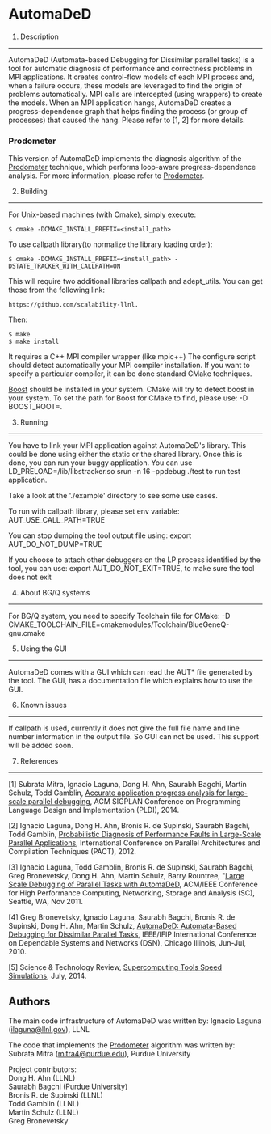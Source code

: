 AutomaDeD
=========

1. Description
----------------

AutomaDeD (Automata-based Debugging for Dissimilar parallel tasks) is
a tool for automatic diagnosis of performance and correctness problems
in MPI applications. It creates control-flow models of each MPI
process and, when a failure occurs, these models are leveraged to find
the origin of problems automatically. MPI calls are intercepted (using
wrappers) to create the models. When an MPI application hangs,
AutomaDeD creates a progress-dependence graph that helps finding the
process (or group of processes) that caused the hang. Please refer to
[1, 2] for more details.


### Prodometer
This version of AutomaDeD implements the diagnosis algorithm of the
[Prodometer](http://dx.doi.org/10.1145/2666356.2594336) technique,
which performs loop-aware progress-dependence analysis. For more
information, please refer to
[Prodometer](http://dx.doi.org/10.1145/2666356.2594336).


2. Building
-------------

For Unix-based machines (with Cmake), simply execute:

	$ cmake -DCMAKE_INSTALL_PREFIX=<install_path>

To use callpath library(to normalize the library loading order):

	$ cmake -DCMAKE_INSTALL_PREFIX=<install_path> -DSTATE_TRACKER_WITH_CALLPATH=ON

This will require two additional libraries callpath and
adept_utils. You can get those from the following link:

	https://github.com/scalability-llnl.

Then:

	$ make
	$ make install

It requires a C++ MPI compiler wrapper (like mpic++) The configure
script should detect automatically your MPI compiler installation. If
you want to specify a particular compiler, it can be done standard
CMake techniques.


[Boost](http://www.boost.org) should be installed in your
system. CMake will try to detect boost in your system. To set the path
for Boost for CMake to find, please use: -D BOOST_ROOT=<Boost base
dir>.

3. Running
----------

You have to link your MPI application against AutomaDeD's
library. This could be done using either the static or the shared
library. Once this is done, you can run your buggy application. You
can use LD_PRELOAD=<install>/lib/libstracker.so srun -n 16 -ppdebug
./test to run test application.

Take a look at the './example' directory to see some use cases.

To run with callpath library, please set env variable: AUT_USE_CALL_PATH=TRUE

You can stop dumping the tool output file using: export AUT_DO_NOT_DUMP=TRUE

If you choose to attach other debuggers on the LP process identified
by the tool, you can use: export AUT_DO_NOT_EXIT=TRUE, to make sure
the tool does not exit

4. About BG/Q systems
---------------------
For BG/Q system, you need to specify Toolchain file for CMake: -D
CMAKE_TOOLCHAIN_FILE=cmakemodules/Toolchain/BlueGeneQ-gnu.cmake

5. Using the GUI
----------------
AutomaDeD comes with a GUI which can read the AUT* file generated by
the tool. The GUI, <pdgview> has a documentation file which explains
how to use the GUI.

6. Known issues
---------------
If callpath is used, currently it does not give the full file name and
line number information in the output file. So GUI can not be
used. This support will be added soon.

7. References
-------------

[1] Subrata Mitra, Ignacio Laguna, Dong H. Ahn, Saurabh Bagchi, Martin Schulz, Todd Gamblin, [Accurate application progress analysis for large-scale parallel debugging](http://dx.doi.org/10.1145/2666356.2594336), ACM SIGPLAN Conference on Programming Language Design and Implementation (PLDI), 2014.

[2] Ignacio Laguna, Dong H. Ahn, Bronis R. de Supinski, Saurabh Bagchi, Todd Gamblin, [Probabilistic Diagnosis of Performance Faults in Large-Scale Parallel Applications](http://dx.doi.org/10.1145/2370816.2370848), International Conference on Parallel Architectures and Compilation Techniques (PACT), 2012.

[3] Ignacio Laguna, Todd Gamblin, Bronis R. de Supinski, Saurabh Bagchi, Greg Bronevetsky, Dong H. Ahn, Martin Schulz, Barry Rountree, "[Large Scale Debugging of Parallel Tasks with AutomaDeD](http://dx.doi.org/10.1145/2063384.2063451), ACM/IEEE Conference for High Performance Computing, Networking, Storage and Analysis (SC), Seattle, WA, Nov 2011.

[4] Greg Bronevetsky, Ignacio Laguna, Saurabh Bagchi, Bronis R. de Supinski, Dong H. Ahn, Martin Schulz, [AutomaDeD: Automata-Based Debugging for Dissimilar Parallel Tasks](http://dx.doi.org/10.1109/DSN.2010.5544927), IEEE/IFIP International Conference on Dependable Systems and Networks (DSN), Chicago Illinois, Jun-Jul, 2010.

[5] Science & Technology Review, [Supercomputing Tools Speed Simulations](https://str.llnl.gov/july-2014/ahn), July, 2014.


Authors
-------

The main code infrastructure of AutomaDeD was written by:
Ignacio Laguna (ilaguna@llnl.gov), LLNL

The code that implements the [Prodometer](http://dx.doi.org/10.1145/2666356.2594336) algorithm was written by:
Subrata Mitra (mitra4@purdue.edu), Purdue University

Project contributors: <br>
Dong H. Ahn (LLNL) <br>
Saurabh Bagchi (Purdue University) <br>
Bronis R. de Supinski (LLNL) <br>
Todd Gamblin (LLNL) <br>
Martin Schulz (LLNL)  <br>
Greg Bronevetsky <br>


